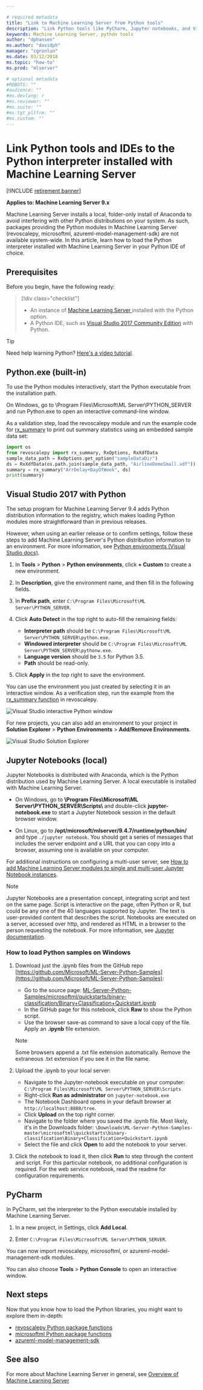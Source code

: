 ```yaml
---

# required metadata
title: "Link to Machine Learning Server from Python tools"
description: "Link Python tools like PyCharm, Jupyter notebooks, and Visual Studio to Machine Learning Server Python executable and libraries"
keywords: Machine Learning Server, python tools
author: "dphansen"
ms.author: "davidph"
manager: "cgronlun"
ms.date: 03/12/2018
ms.topic: "how-to"
ms.prod: "mlserver"

# optional metadata
#ROBOTS: ""
#audience: ""
#ms.devlang: r
#ms.reviewer: ""
#ms.suite: ""
#ms.tgt_pltfrm: ""
#ms.custom: ""
---
```


# Link Python tools and IDEs to the Python interpreter installed with Machine Learning Server

[!INCLUDE [retirement banner](~/includes/machine-learning-server-retirement.md)]

**Applies to: Machine Learning Server 9.x**

Machine Learning Server installs a local, folder-only install of Anaconda to avoid interfering with other Python distributions on your system. As such, packages providing the Python modules in Machine Learning Server (revoscalepy, microsoftml, azureml-model-management-sdk) are not available system-wide. In this article, learn how to load the Python interpreter installed with Machine Learning Server in your Python IDE of choice.

## Prerequisites

Before you begin, have the following ready:

> [!div class="checklist"]
> * An instance of [Machine Learning Server ](../what-is-machine-learning-server.md) installed with the Python option.
> * A Python IDE, such as [Visual Studio 2017 Community Edition](https://www.visualstudio.com/downloads/) with Python.

> [!Tip]
> Need help learning Python? [Here's a video tutorial](https://mva.microsoft.com/en-us/training-courses/introduction-to-programming-with-python-8360?l=lqhuMxFz_8904984382).

## Python.exe (built-in)

To use the Python modules interactively, start the Python executable from the installation path.

On Windows, go to \Program Files\Microsoft\ML Server\PYTHON_SERVER and run Python.exe to open an interactive command-line window.

As a validation step, load the revoscalepy module and run the example code for [rx_summary](../python-reference/revoscalepy/rx-summary.md#example) to print out summary statistics using an embedded sample data set: 

```python
import os
from revoscalepy import rx_summary, RxOptions, RxXdfData
sample_data_path = RxOptions.get_option("sampleDataDir")
ds = RxXdfData(os.path.join(sample_data_path, "AirlineDemoSmall.xdf"))
summary = rx_summary("ArrDelay+DayOfWeek", ds)
print(summary)
```

## Visual Studio 2017 with Python

The setup program for Machine Learning Server 9.4 adds Python distribution information to the registry, which makes loading Python modules more straightforward than in previous releases. 

However, when using an earlier release or to confirm settings, follow these steps to add Machine Learning Server's Python distribution information to an environment. For more information, see [Python environments (Visual Studio docs)](/visualstudio/python/managing-python-environments-in-visual-studio?view=vs-2019).

1. In **Tools** > **Python** > **Python environments**, click **+ Custom** to create a new environment.

2. In **Description**, give the environment name, and then fill in the following fields.

3. In **Prefix path**, enter `C:\Program Files\Microsoft\ML Server\PYTHON_SERVER`. 
 
4. Click **Auto Detect** in the top right to auto-fill the remaining fields:

   + **Interpreter path** should be `C:\Program Files\Microsoft\ML Server\PYTHON_SERVER\python.exe`.
   + **Windowed interpreter** should be `C:\Program Files\Microsoft\ML Server\PYTHON_SERVER\pythonw.exe`.
   + **Language version** should be `3.5` for Python 3.5.
   + **Path** should be read-only. 

5. Click **Apply** in the top right to save the environment.

You can use the environment you just created by selecting it in an interactive window. As a verification step, run the example from the [rx_summary function](../python-reference/revoscalepy/rx-summary.md#example) in revoscalepy.

![Visual Studio interactive Python window](./media/vs-python-env-interactive.png)

For new projects, you can also add an environment to your project in **Solution Explorer** > **Python Environments** > **Add/Remove Environments**. 

![Visual Studio Solution Explorer](./media/vs-python-env-soltn-xplr.png)

## Jupyter Notebooks (local)

Jupyter Notebooks is distributed with Anaconda, which is the Python distribution used by Machine Learning Server. A local executable is installed with Machine Learning Server. 

+ On Windows, go to **\Program Files\Microsoft\ML Server\PYTHON_SERVER\Scripts\\** and double-click **jupyter-notebook.exe** to start a Jupyter Notebook session in the default browser window.

+ On Linux, go to **/opt/microsoft/mlserver/9.4.7/runtime/python/bin/** and type `./jupyter notebook`. You should get a series of messages that includes the server endpoint and a URL that you can copy into a browser, assuming one is available on your computer.

For additional instructions on configuring a multi-user server, see [How to add Machine Learning Server modules to single and multi-user Jupyter Notebook instances](how-to-revoscalepy-jupyter-nb-config.md).

> [!Note]
> Jupyter Notebooks are a presentation concept, integrating script and text on the same page. Script is interactive on the page, often Python or R, but could be any one of the 40 languages supported by Jupyter. The text is user-provided content that describes the script. Notebooks are executed on a server, accessed over http, and rendered as HTML in a browser to the person requesting the notebook. For more information, see [Jupyter documentation](https://jupyter.readthedocs.io/en/latest/content-quickstart.html).

### How to load Python samples on Windows

1. Download just the .ipynb files from the GitHub repo [https://github.com/Microsoft/ML-Server-Python-Samples](https://github.com/Microsoft/ML-Server-Python-Samples):

   + Go to the source page: [ML-Server-Python-Samples/microsoftml/quickstarts/binary-classification/Binary+Classification+Quickstart.ipynb](https://github.com/Microsoft/ML-Server-Python-Samples/blob/master/microsoftml/quickstarts/binary-classification/Binary%2BClassification%2BQuickstart.ipynb)
   + In the GitHub page for this notebook, click **Raw** to show the Python script.
   + Use the browser save-as command to save a local copy of the file. Apply an **.ipynb** file extension.

   > [!Note]
   > Some browsers append a .txt file extension automatically. Remove the extraneous .txt extension if you see it in the file name.

2. Upload the .ipynb to your local server:

   + Navigate to the Jupyter-notebook executable on your computer: `C:\Program Files\Microsoft\ML Server\PYTHON_SERVER\Scripts`
   + Right-click **Run as administrator** on `jupyter-notebook.exe`
   + The Notebook Dashboard opens in your default browser at `http://localhost:8888/tree`. 
   + Click **Upload** on the top right corner.
   + Navigate to the folder where you saved the .ipynb file. Most likely, it's in the Downloads folder: `\Downloads\ML-Server-Python-Samples-master\microsoftml\quickstarts\binary-classification\Binary+Classification+Quickstart.ipynb`
   + Select the file and click **Open** to add the notebook to your server.

3. Click the notebook to load it, then click **Run** to step through the content and script. For this particular notebook, no additional configuration is required. For the web service notebook, read the readme for configuration requirements.

## PyCharm

In PyCharm, set the interpreter to the Python executable installed by Machine Learning Server.

1. In a new project, in Settings, click **Add Local**.

2. Enter `C:\Program Files\Microsoft\ML Server\PYTHON_SERVER`.

You can now import revoscalepy, microsoftml, or azureml-model-management-sdk modules.

You can also choose **Tools** > **Python Console** to open an interactive window.

## Next steps

Now that you know how to load the Python libraries, you might want to explore them in-depth:

- [revoscalepy Python package functions](../python-reference/revoscalepy/revoscalepy-package.md)
- [microsoftml Python package functions](/sql/machine-learning/python/ref-py-microsoftml)
- [azureml-model-management-sdk](../python-reference/azureml-model-management-sdk/azureml-model-management-sdk.md)


## See also

For more about Machine Learning Server in general, see [Overview of Machine Learning Server](../what-is-machine-learning-server.md) 
